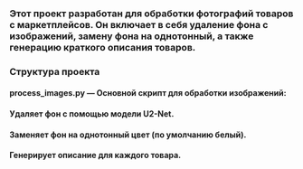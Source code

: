 ### Этот проект разработан для обработки фотографий товаров с маркетплейсов. Он включает в себя удаление фона с изображений, замену фона на однотонный, а также генерацию краткого описания товаров.

### Структура проекта
#### process_images.py — Основной скрипт для обработки изображений:
#### Удаляет фон с помощью модели U2-Net.
#### Заменяет фон на однотонный цвет (по умолчанию белый).
#### Генерирует описание для каждого товара.
